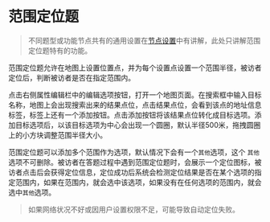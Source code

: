 ```index

```

```tag

```

```summary

```
# 范围定位题

> 不同题型或功能节点共有的通用设置在[节点设置](../node-setting/concept.md)中有讲解，此处只讲解范围定位题特有的功能。

范围定位题允许在地图上设置位置点，并为每个设置点设置一个范围半径，被访者定位后，判断被访者是否在指定范围内。

点击右侧属性编辑栏中的编辑选项按钮，打开一个地图页面。在搜索框中输入目标名称，地图上会出现搜索出来的结果点位，点击结果点位，会看到该点的地址信息标签，标签上还有一个添加按钮。点击添加按钮将该结果点位转化成目标选项。添加目标选项后，以该目标选项为中心会出现一个圆圈，默认半径500米，拖拽圆圈上的小方块调整范围半径大小。

范围定位题可以添加多个范围作为选项，默认情况下会有一个`其他`选项，这个 `其他`选项不可删除。被访者在答题过程中遇到范围定位题时，会展示一个定位图标，被访者点击后会获得定位信息，定位成功后系统会检测定位结果是否在某个选项的指定范围内，如果在范围内，就会选中该选项，如果没有在任何选项的范围内，就会选中`其他`选项。

> 如果网络状况不好或因用户设置权限不足，可能导致自动定位失败。
